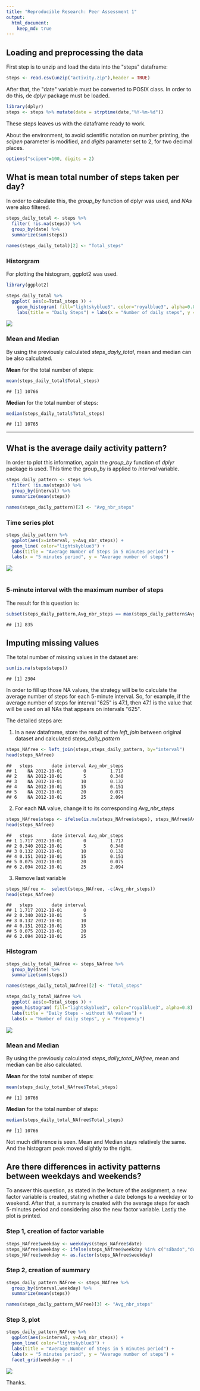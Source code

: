 ```yaml
---
title: "Reproducible Research: Peer Assessment 1"
output: 
  html_document:
    keep_md: true
---
```




## Loading and preprocessing the data

First step is to unzip and load the data into the "steps" dataframe:


```r
steps <- read.csv(unzip("activity.zip"),header = TRUE)
```

After that, the "date" variable must be converted to POSIX class. In order to do this, de *dplyr* package must be loaded.

```r
library(dplyr)
steps <- steps %>% mutate(date = strptime(date,"%Y-%m-%d"))
```

These steps leaves us with the dataframe ready to work.

About the environment, to avoid scientific notation on number printing, the *scipen* parameter is modified, and *digits* parameter set to 2, for two decimal places.

```r
options("scipen"=100, digits = 2)
```


## What is mean total number of steps taken per day?
In order to calculate this, the *group_by* function of dplyr was used, and *NAs* were also filtered.  


```r
steps_daily_total <- steps %>% 
  filter( !is.na(steps)) %>% 
  group_by(date) %>% 
  summarize(sum(steps))

names(steps_daily_total)[2] <- "Total_steps"
```

### Historgram  

For plotting the histogram, ggplot2 was used.  


```r
library(ggplot2)

steps_daily_total %>%
  ggplot( aes(x=Total_steps )) +
    geom_histogram( fill="lightskyblue3", color="royalblue3", alpha=0.8) + 
    labs(title = "Daily Steps") + labs(x = "Number of daily steps", y = "Frequency")
```

![](PA1_template_files/figure-html/unnamed-chunk-5-1.png)<!-- -->

### Mean and Median  
By using the previously calculated *steps_dayly_total*, mean and median can be also calculated.

**Mean** for the total number of steps:  

```r
mean(steps_daily_total$Total_steps)
```

```
## [1] 10766
```

**Median** for the total number of steps:  

```r
median(steps_daily_total$Total_steps)
```

```
## [1] 10765
```


*** 


## What is the average daily activity pattern?
In order to plot this information, again the *group_by* function of *dplyr* package is used. This time the group_by is applied to *interval* variable.  

```r
steps_daily_pattern <- steps %>% 
  filter( !is.na(steps)) %>% 
  group_by(interval) %>%
  summarize(mean(steps))

names(steps_daily_pattern)[2] <- "Avg_nbr_steps"
```

### Time series plot  

```r
steps_daily_pattern %>%
  ggplot(aes(x=interval, y=Avg_nbr_steps)) +
  geom_line( color="lightskyblue3") + 
  labs(title = "Average Number of Steps in 5 minutes period") + 
  labs(x = "5 minutes period", y = "Average number of steps")
```

![](PA1_template_files/figure-html/unnamed-chunk-9-1.png)<!-- -->
<br>
<br>

### 5-minute interval with the maximum number of steps  

The result for this question is:  

```r
subset(steps_daily_pattern,Avg_nbr_steps == max(steps_daily_pattern$Avg_nbr_steps))$interval
```

```
## [1] 835
```



## Imputing missing values

The total number of missing values in the dataset are:  

```r
sum(is.na(steps$steps))
```

```
## [1] 2304
```

In order to fill up those NA values, the strategy will be to calculate the average number of steps for each 5-minute interval. So, for example, if the average number of steps for interval "625" is 47.1, then 47.1 is the value that will be used on all NAs that appears on intervals "625".  

The detailed steps are:  

1. In a new dataframe, store the result of the *left_join* between original dataset and calculated *steps_daily_pattern*

```r
steps_NAfree <- left_join(steps,steps_daily_pattern, by="interval")
head(steps_NAfree)
```

```
##   steps       date interval Avg_nbr_steps
## 1    NA 2012-10-01        0         1.717
## 2    NA 2012-10-01        5         0.340
## 3    NA 2012-10-01       10         0.132
## 4    NA 2012-10-01       15         0.151
## 5    NA 2012-10-01       20         0.075
## 6    NA 2012-10-01       25         2.094
```

2. For each **NA** value, change it to its corresponding *Avg_nbr_steps*

```r
steps_NAfree$steps <- ifelse(is.na(steps_NAfree$steps), steps_NAfree$Avg_nbr_steps, steps_NAfree$steps)
head(steps_NAfree)
```

```
##   steps       date interval Avg_nbr_steps
## 1 1.717 2012-10-01        0         1.717
## 2 0.340 2012-10-01        5         0.340
## 3 0.132 2012-10-01       10         0.132
## 4 0.151 2012-10-01       15         0.151
## 5 0.075 2012-10-01       20         0.075
## 6 2.094 2012-10-01       25         2.094
```

3. Remove last variable

```r
steps_NAfree <-  select(steps_NAfree, -c(Avg_nbr_steps))
head(steps_NAfree)
```

```
##   steps       date interval
## 1 1.717 2012-10-01        0
## 2 0.340 2012-10-01        5
## 3 0.132 2012-10-01       10
## 4 0.151 2012-10-01       15
## 5 0.075 2012-10-01       20
## 6 2.094 2012-10-01       25
```

### Histogram  


```r
steps_daily_total_NAfree <- steps_NAfree %>% 
  group_by(date) %>%
  summarize(sum(steps))

names(steps_daily_total_NAfree)[2] <- "Total_steps"

steps_daily_total_NAfree %>%
  ggplot( aes(x=Total_steps )) +
  geom_histogram( fill="lightskyblue3", color="royalblue3", alpha=0.8) + 
  labs(title = "Daily Steps - without NA values") + 
  labs(x = "Number of daily steps", y = "Frequency")
```

![](PA1_template_files/figure-html/unnamed-chunk-15-1.png)<!-- -->

### Mean and Median  
By using the previously calculated *steps_daily_total_NAfree*, mean and median can be also calculated.

**Mean** for the total number of steps:  

```r
mean(steps_daily_total_NAfree$Total_steps)
```

```
## [1] 10766
```

**Median** for the total number of steps:  

```r
median(steps_daily_total_NAfree$Total_steps)
```

```
## [1] 10766
```

Not much difference is seen. Mean and Median stays relatively the same. And the histogram peak moved slightly to the right.

## Are there differences in activity patterns between weekdays and weekends?

To answer this question, as stated in the lecture of the assignment, a new factor variable is created, stating whether a date belongs to a weekday or to weekend. After that, a summary is created with the average steps for each 5-minutes period and considering also the new factor variable. Lastly the plot is printed.

### Step 1, creation of factor variable  


```r
steps_NAfree$weekday <- weekdays(steps_NAfree$date)
steps_NAfree$weekday <- ifelse(steps_NAfree$weekday %in% c("sábado","domingo"),"weekend","weekday")
steps_NAfree$weekday <- as.factor(steps_NAfree$weekday)
```

### Step 2, creation of summary


```r
steps_daily_pattern_NAFree <- steps_NAfree %>% 
  group_by(interval,weekday) %>%
  summarize(mean(steps))

names(steps_daily_pattern_NAFree)[3] <- "Avg_nbr_steps"
```

### Step 3, plot


```r
steps_daily_pattern_NAFree %>%
  ggplot(aes(x=interval, y=Avg_nbr_steps)) +
  geom_line( color="lightskyblue3") + 
  labs(title = "Average Number of Steps in 5 minutes period") + 
  labs(x = "5 minutes period", y = "Average number of steps") + 
  facet_grid(weekday ~ .)
```

![](PA1_template_files/figure-html/unnamed-chunk-20-1.png)<!-- -->

Thanks.

